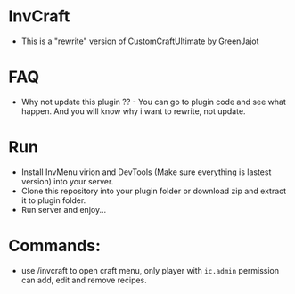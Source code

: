# InvCraft
* This is a "rewrite" version of CustomCraftUltimate by GreenJajot
# FAQ
* Why not update this plugin ?? - You can go to plugin code and see what happen. And you will know why i want to rewrite, not update.
# Run
* Install InvMenu virion and DevTools (Make sure everything is lastest version) into your server. 
* Clone this repository into your plugin folder or download zip and extract it to plugin folder.
* Run server and enjoy...
# Commands:
* use /invcraft to open craft menu, only player with `ic.admin` permission can add, edit and remove recipes.
